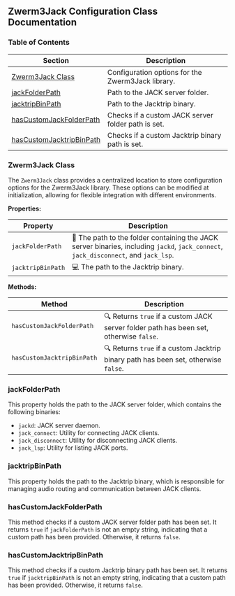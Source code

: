 ## Zwerm3Jack Configuration Class Documentation

### Table of Contents

| Section | Description |
|---|---|
| [Zwerm3Jack Class](#zwerm3jack-class) | Configuration options for the Zwerm3Jack library. |
| [jackFolderPath](#jackfolderpath) | Path to the JACK server folder. |
| [jacktripBinPath](#jacktripbinpath) | Path to the Jacktrip binary. |
| [hasCustomJackFolderPath](#hascustomjackfolderpath) | Checks if a custom JACK server folder path is set. |
| [hasCustomJacktripBinPath](#hascustomjacktripbinpath) | Checks if a custom Jacktrip binary path is set. |


### Zwerm3Jack Class

The `Zwerm3Jack` class provides a centralized location to store configuration options for the Zwerm3Jack library. These options can be modified at initialization, allowing for flexible integration with different environments.

**Properties:**

| Property | Description |
|---|---|
| `jackFolderPath` | 📁  The path to the folder containing the JACK server binaries, including `jackd`, `jack_connect`, `jack_disconnect`, and `jack_lsp`. |
| `jacktripBinPath` | 💻 The path to the Jacktrip binary. |


**Methods:**

| Method | Description |
|---|---|
| `hasCustomJackFolderPath` | 🔍 Returns `true` if a custom JACK server folder path has been set, otherwise `false`. |
| `hasCustomJacktripBinPath` | 🔍 Returns `true` if a custom Jacktrip binary path has been set, otherwise `false`. |


### jackFolderPath

This property holds the path to the JACK server folder, which contains the following binaries:

* `jackd`: JACK server daemon.
* `jack_connect`: Utility for connecting JACK clients.
* `jack_disconnect`: Utility for disconnecting JACK clients.
* `jack_lsp`: Utility for listing JACK ports.


### jacktripBinPath

This property holds the path to the Jacktrip binary, which is responsible for managing audio routing and communication between JACK clients.


### hasCustomJackFolderPath

This method checks if a custom JACK server folder path has been set. It returns `true` if `jackFolderPath` is not an empty string, indicating that a custom path has been provided. Otherwise, it returns `false`.


### hasCustomJacktripBinPath

This method checks if a custom Jacktrip binary path has been set. It returns `true` if `jacktripBinPath` is not an empty string, indicating that a custom path has been provided. Otherwise, it returns `false`. 
